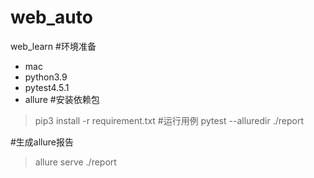 # web_auto
web_learn
#环境准备
- mac
- python3.9
- pytest4.5.1
- allure
#安装依赖包
>pip3 install -r requirement.txt
#运行用例
>pytest --alluredir ./report

#生成allure报告
>allure serve ./report
